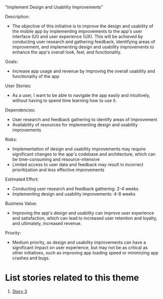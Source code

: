"Implement Design and Usability Improvements"

Description: 
- The objective of this initiative is to improve the design and usability of the mobile app by implementing improvements
to the app's user interface (UI) and user experience (UX). This will be achieved by conducting user research and 
gathering feedback, identifying areas of improvement, and implementing design and usability improvements to enhance 
the app's overall look, feel, and functionality.

Goals: 
- Increase app usage and revenue by improving the overall usability and functionality of the app

User Stories: 
- As a user, I want to be able to navigate the app easily and intuitively, without having to spend time learning how
to use it.

Dependencies: 
- User research and feedback gathering to identify areas of improvement
- Availability of resources for implementing design and usability improvements

Risks: 
- Implementation of design and usability improvements may require significant changes to the app's codebase and 
architecture, which can be time-consuming and resource-intensive
- Limited access to user data and feedback may result in incorrect prioritization and less effective improvements

Estimated Effort: 
- Conducting user research and feedback gathering: 2-4 weeks
- Implementing design and usability improvements: 4-8 weeks

Business Value: 
- Improving the app's design and usability can improve user experience and satisfaction, which can lead to increased 
user retention and loyalty, and ultimately, increased revenue.

Priority: 
- Medium priority, as design and usability improvements can have a significant 
impact on user experience, but may not be as critical as other initiatives, such as improving app loading speed or
minimizing app crashes and bugs.

# List stories related to this theme
1. [Story 3](../Stories/Story_3_Planning.md)


